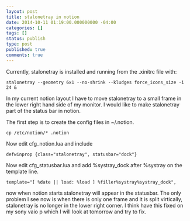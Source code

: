 ```yaml
---
layout: post
title: stalonetray in notion
date: 2014-10-11 01:19:00.000000000 -04:00
categories: []
tags: []
status: publish
type: post
published: true
comments: true
---
```

Currently, stalonetray is installed and running from the .xinitrc file with:

    stalonetray --geometry 6x1 --no-shrink --kludges force_icons_size -i 24 &

In my current notion layout I have to move stalonetray to a small frame in the lower right hand side of my monitor. I would like to make stalonetray part of the status bar in notion.

The first step is to create the config files in ~/.notion.

    cp /etc/notion/* .notion

Now edit cfg_notion.lua and include

    defwinprop {class="stalonetray", statusbar="dock"}

Now edit cfg_statusbar.lua and add %systray_dock after %systray on the template line.

    template="[ %date || load: %load ] %filler%systray%systray_dock",

now when notion starts stalonetray will appear in the statusbar. The only problem I see now is when there is only one frame and it is split virtically, stalonetray is no longer in the lower right corner. I think have this fixed on my sony vaio p which I will look at tomorrow and try to fix.
